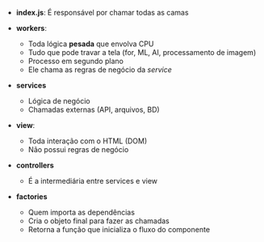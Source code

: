 - **index.js**: É responsável por chamar todas as camas

- **workers**:
    - Toda lógica **pesada** que envolva CPU
    - Tudo que pode travar a tela (for, ML, AI, processamento de imagem)
    - Processo em segundo plano
    - Ele chama as regras de negócio da *service*

- **services**
    - Lógica de negócio
    - Chamadas externas (API, arquivos, BD)

- **view**:
    - Toda interação com o HTML (DOM)
    - Não possui regras de negócio

- **controllers**
    - É a intermediária entre services e view
    
- **factories**
    - Quem importa as dependências
    - Cria o objeto final para fazer as chamadas
    - Retorna a função que inicializa o fluxo do componente


